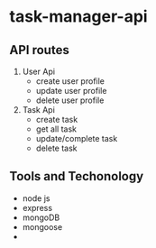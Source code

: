 # task-manager-api

## API routes
1. User Api
    - create user profile
    - update user profile
    - delete user profile
2. Task Api
    - create task
    - get all task
    - update/complete task
    - delete task

## Tools and Techonology
- node js
- express 
- mongoDB
- mongoose
- 

